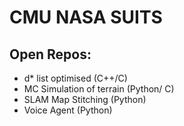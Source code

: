 # CMU NASA SUITS
## Open Repos:
- d* list optimised (C++/C)
- MC Simulation of terrain (Python/ C)
- SLAM Map Stitching (Python)
- Voice Agent (Python)
